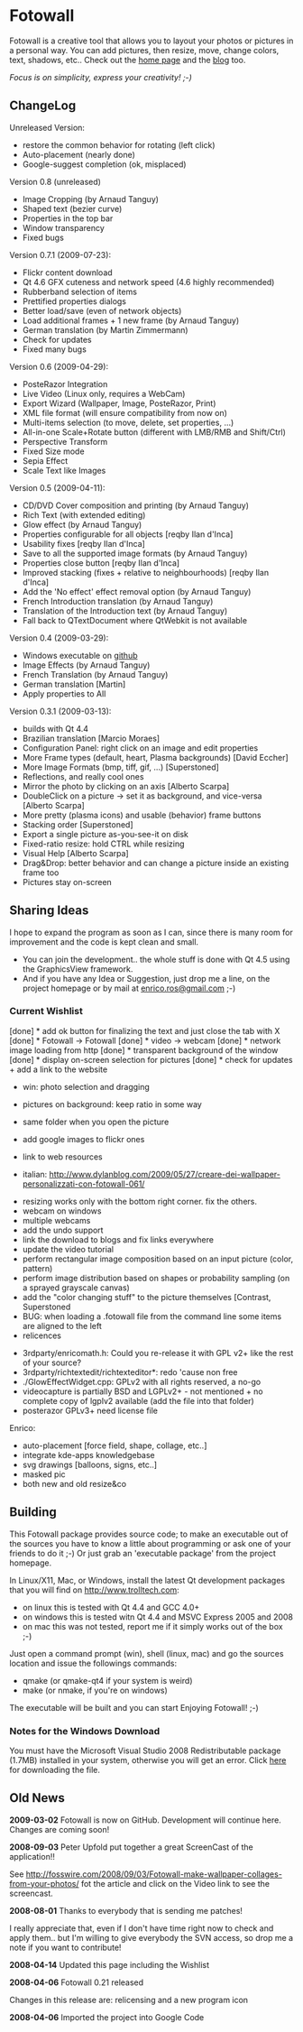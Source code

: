 Fotowall
========

Fotowall is a creative tool that allows you to layout your photos or pictures in a personal way. You can add pictures, then resize, move, change colors, text, shadows, etc..
Check out the [home page](http://code.google.com/p/Fotowall) and the [blog](https://enricoros.wordpress.com/tag/Fotowall) too.

*Focus is on simplicity, express your creativity! ;-)*

ChangeLog
---------

Unreleased Version:

* restore the common behavior for rotating (left click)
* Auto-placement (nearly done)
* Google-suggest completion (ok, misplaced)

Version 0.8 (unreleased)
* Image Cropping (by Arnaud Tanguy)
* Shaped text (bezier curve)
* Properties in the top bar
* Window transparency
* Fixed bugs

Version 0.7.1 (2009-07-23):

* Flickr content download
* Qt 4.6 GFX cuteness and network speed (4.6 highly recommended)
* Rubberband selection of items
* Prettified properties dialogs
* Better load/save (even of network objects)
* Load additional frames + 1 new frame (by Arnaud Tanguy)
* German translation (by Martin Zimmermann)
* Check for updates
* Fixed many bugs

Version 0.6 (2009-04-29):

* PosteRazor Integration
* Live Video (Linux only, requires a WebCam)
* Export Wizard (Wallpaper, Image, PosteRazor, Print)
* XML file format (will ensure compatibility from now on)
* Multi-items selection (to move, delete, set properties, ...)
* All-in-one Scale+Rotate button (different with LMB/RMB and Shift/Ctrl)
* Perspective Transform
* Fixed Size mode
* Sepia Effect
* Scale Text like Images

Version 0.5 (2009-04-11):

* CD/DVD Cover composition and printing (by Arnaud Tanguy)
* Rich Text (with extended editing)
* Glow effect (by Arnaud Tanguy)
* Properties configurable for all objects [reqby Ilan d'Inca]
* Usability fixes [reqby Ilan d'Inca]
* Save to all the supported image formats (by Arnaud Tanguy)
* Properties close button [reqby Ilan d'Inca]
* Improved stacking (fixes + relative to neighbourhoods) [reqby Ilan d'Inca]
* Add the 'No effect' effect removal option (by Arnaud Tanguy)
* French Introduction translation (by Arnaud Tanguy)
* Translation of the Introduction text (by Arnaud Tanguy)
* Fall back to QTextDocument where QtWebkit is not available

Version 0.4 (2009-03-29):

* Windows executable on [github](http://github.com/enricoros/Fotowall/downloads)
* Image Effects (by Arnaud Tanguy)
* French Translation (by Arnaud Tanguy)
* German translation [Martin]
* Apply properties to All

Version 0.3.1 (2009-03-13):

* builds with Qt 4.4
* Brazilian translation [Marcio Moraes]
* Configuration Panel: right click on an image and edit properties
* More Frame types (default, heart, Plasma backgrounds) [David Eccher]
* More Image Formats (bmp, tiff, gif, ...) [Superstoned]
* Reflections, and really cool ones
* Mirror the photo by clicking on an axis [Alberto Scarpa]
* DoubleClick on a picture -> set it as background, and vice-versa [Alberto Scarpa]
* More pretty (plasma icons) and usable (behavior) frame buttons
* Stacking order [Superstoned]
* Export a single picture as-you-see-it on disk
* Fixed-ratio resize: hold CTRL while resizing
* Visual Help [Alberto Scarpa]
* Drag&Drop: better behavior and can change a picture inside an existing frame too
* Pictures stay on-screen


Sharing Ideas
-------------

I hope to expand the program as soon as I can, since there is many room for improvement and the code is kept clean and small.

- You can join the development.. the whole stuff is done with Qt 4.5 using the
  GraphicsView framework.
- And if you have any Idea or Suggestion, just drop me a line, on the project
  homepage or by mail at  enrico.ros@gmail.com ;-)

### Current Wishlist

[done] * add ok button for finalizing the text and just close the tab with X
[done] * Fotowall -> Fotowall
[done] * video -> webcam
[done] * network image loading from http
[done] * transparent background of the window
[done] * display on-screen selection for pictures
[done] * check for updates + add a link to the website
* win: photo selection and dragging
* pictures on background: keep ratio in some way
* same folder when you open the picture
* add google images to flickr ones

* link to web resources
 - italian: http://www.dylanblog.com/2009/05/27/creare-dei-wallpaper-personalizzati-con-fotowall-061/
* resizing works only with the bottom right corner. fix the others.
* webcam on windows
* multiple webcams
* add the undo support
* link the download to blogs and fix links everywhere
* update the video tutorial
* perform rectangular image composition based on an input picture (color, pattern)
* perform image distribution based on shapes or probability sampling (on a sprayed grayscale canvas)
* add the "color changing stuff" to the picture themselves [Contrast, Superstoned
* BUG: when loading a .fotowall file from the command line some items are aligned to the left
* relicences
 - 3rdparty/enricomath.h: Could you re-release it with GPL v2+ like the rest of your source?
 - 3rdparty/richtextedit/richtexteditor*: redo 'cause non free
 - ./GlowEffectWidget.cpp: GPLv2 with all rights reserved, a no-go
 - videocapture is partially BSD and LGPLv2+ - not mentioned + no complete copy of lgplv2 available (add the file into that folder)
 - posterazor GPLv3+ need license file

Enrico:

* auto-placement [force field, shape, collage, etc..]
* integrate kde-apps knowledgebase
* svg drawings [balloons, signs, etc..]
* masked pic
* both new and old resize&co


Building
--------

This Fotowall package provides source code; to make an executable out of the
sources you have to know a little about programming or ask one of your friends
to do it ;-) Or just grab an 'executable package' from the project homepage.

In Linux/X11, Mac, or Windows, install the latest Qt development packages that
you will find on http://www.trolltech.com:

- on linux this is tested with Qt 4.4 and GCC 4.0+
- on windows this is tested witn Qt 4.4 and MSVC Express 2005 and 2008
- on mac this was not tested, report me if it simply works out of the box ;-)

Just open a command prompt (win), shell (linux, mac) and go the sources
location and issue the followings commands:

- qmake  (or qmake-qt4 if your system is weird)
- make   (or nmake, if you're on windows)

The executable will be built and you can start Enjoying Fotowall! ;-)

### Notes for the Windows Download

You must have the Microsoft Visual Studio 2008 Redistributable package (1.7MB) installed in your system, otherwise you will get an error.
Click [here](http://www.microsoft.com/downloads/details.aspx?familyid=9B2DA534-3E03-4391-8A4D-074B9F2BC1BF) for downloading the file.


Old News
--------

**2009-03-02** Fotowall is now on GitHub. Development will continue here. Changes are coming soon!

**2008-09-03** Peter Upfold put together a great ScreenCast of the application!!

See http://fosswire.com/2008/09/03/Fotowall-make-wallpaper-collages-from-your-photos/ fot the article and click on the Video link to see the screencast.

**2008-08-01** Thanks to everybody that is sending me patches!

I really appreciate that, even if I don't have time right now to check and apply them.. but I'm willing to give everybody the SVN access, so drop me a note if you want to contribute!

**2008-04-14** Updated this page including the Wishlist

**2008-04-06** Fotowall 0.21 released

Changes in this release are: relicensing and a new program icon

**2008-04-06** Imported the project into Google Code
